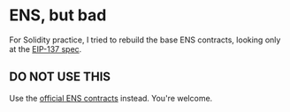 # ENS, but bad

For Solidity practice, I tried to rebuild the base ENS contracts, looking only at the [EIP-137 spec](https://eips.ethereum.org/EIPS/eip-137).

## DO NOT USE THIS

Use the [official ENS contracts](https://github.com/ensdomains/ens) instead. You're welcome.
